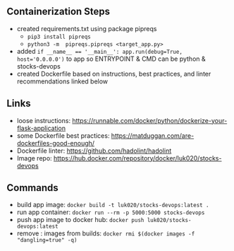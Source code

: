 ## Containerization Steps

- created requirements.txt using package pipreqs
    - `pip3 install pipreqs`
    - `python3 -m  pipreqs.pipreqs <target_app.py>`
- added `if __name__ == '__main__': app.run(debug=True, host='0.0.0.0')` to app so ENTRYPOINT & CMD can be python & stocks-devops
- created Dockerfile based on instructions, best practices, and linter recommendations linked below

## Links

- loose instructions: https://runnable.com/docker/python/dockerize-your-flask-application
- some Dockerfile best practices: https://matduggan.com/are-dockerfiles-good-enough/
- Dockerfile linter: https://github.com/hadolint/hadolint
- Image repo: https://hub.docker.com/repository/docker/luk020/stocks-devops

## Commands

- build app image: `docker build -t luk020/stocks-devops:latest .`
- run app container: `docker run --rm -p 5000:5000 stocks-devops`
- push app image to docker hub: `docker push luk020/stocks-devops:latest`
- remove <none>:<none> images from builds: `docker rmi $(docker images -f "dangling=true" -q)`